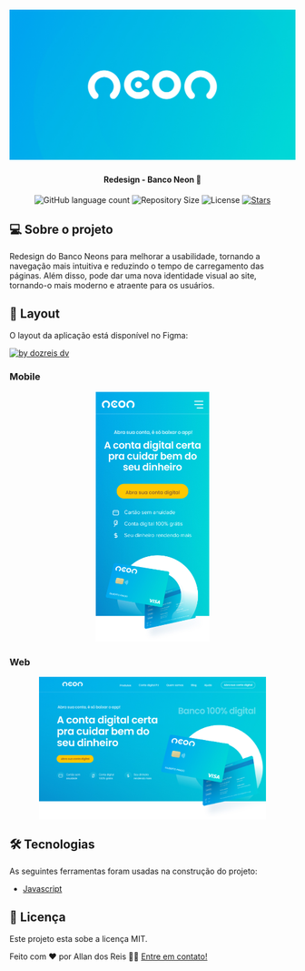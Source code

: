<h1 align="center">
    <img alt="Blizzard" title="#Blizzard" src="img/share-img.jpg"/>
</h1>

<h4 align="center"> 
	Redesign - Banco Neon 🚀
</h4>

<p align="center">
  <img alt="GitHub language count" src="https://img.shields.io/github/languages/count/dozreis/redesign-neon">

  <img alt="Repository Size" src="https://img.shields.io/github/repo-size/dozreis/redesign-neon">

  <img alt="License" src="https://img.shields.io/github/license/dozreis/projeto-blizzard?color=%2300AEFF">
   <a href="https://github.com/tgmarinho/nlw1/stargazers">
    <img alt="Stars" src="https://img.shields.io/github/stars/dozreis/redesign-neon?style=social">
  </a>
</p>



## 💻 Sobre o projeto

Redesign do Banco Neons para melhorar a usabilidade, tornando a navegação mais intuitiva e reduzindo o tempo de carregamento das páginas. Além disso, pode dar uma nova identidade visual ao site, tornando-o mais moderno e atraente para os usuários.

## 🎨 Layout

O layout da aplicação está disponível no Figma:

<a href="https://www.figma.com/file/mlAXZPRMfibrGXkJmUz5yn/BR-Challenges?node-id=18-659">
  <img alt="by dozreis dv" src="https://img.shields.io/badge/Acessar%20Layout%20-Figma-%2304D361">
</a>


### Mobile

<p align="center">
  <img alt="Blizzard" title="#Blizzard" src="./img/group-0.jpg" width="200px">

</p>

### Web

<p align="center" style="display: flex; align-items: flex-start; justify-content: center;">
  <img alt="Blizzard" title="#Blizzard" src="img/group-1.jpg" width="400px">
</p>

## 🛠 Tecnologias

As seguintes ferramentas foram usadas na construção do projeto:


- [Javascript][js]

## 📝 Licença

Este projeto esta sobe a licença MIT.

Feito com ❤️ por Allan dos Reis  👋🏽 [Entre em contato!](https://www.linkedin.com/in/allan-dos-reis-535824207/)

[nodejs]: https://nodejs.org/
[yarn]: https://yarnpkg.com/
[vscode]: https://code.visualstudio.com/
[license]: https://opensource.org/licenses/MIT
[gulpjs]: https://gulpjs.com/
[js]: https://developer.mozilla.org/pt-BR/docs/Web/JavaScript
